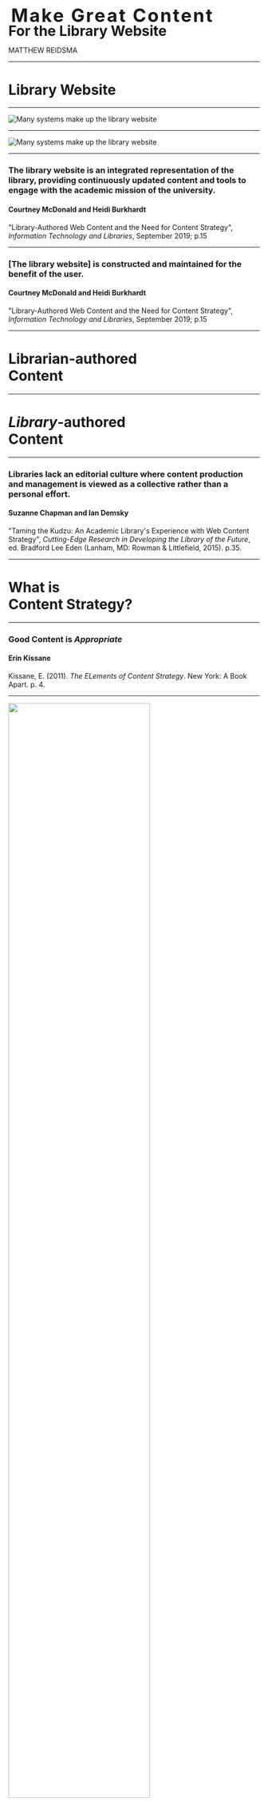 
# <span class="raleway" style="font-size:1.3em;letter-spacing:.08em;margin-left:.15em;">Make Great Content</span><br /><span class="blue" style="font-size: 1em; line-height:.7em;">For the Library Website</span>

<p style="text-transform:uppercase;">Matthew Reidsma</p>

-----

<h1>Library <span class="blue">Website</span></h1>

-----

![Many systems make up the library website](img/libwebsite1.png)

-----

![Many systems make up the library website](img/libwebsite2.png)

-----


### The library website is an integrated representation of the library, providing continuously updated content and tools to engage with the academic mission of the university.

#### Courtney McDonald and Heidi Burkhardt 

"Library-Authored Web Content and the Need for Content Strategy", <em>Information Technology and Libraries</em>, September 2019; p.15


-----

### [The library website] is constructed and maintained for the benefit of the user.

#### Courtney McDonald and Heidi Burkhardt 

"Library-Authored Web Content and the Need for Content Strategy", <em>Information Technology and Libraries</em>, September 2019; p.15


-----

<h1>Librarian-authored<br /><span class="blue">Content</span></h1>

-----

<h1><em>Library</em>-authored<br /><span class="blue">Content</span></h1>

-----

### Libraries lack an editorial culture where content production and management is viewed as a collective rather than a personal effort.

#### Suzanne Chapman and Ian Demsky

"Taming the Kudzu: An Academic Library's Experience with Web Content Strategy", <em>Cutting-Edge Research in Developing the Library of the Future</em>, ed. Bradford Lee Eden (Lanham, MD: Rowman & Littlefield, 2015). p.35.

-----

<h1>What is<br /><span class="blue">Content Strategy?</span></h1>

-----

<!-- .slide: data-background-image="img/kissane.jpg" -->

### Good Content is <em>Appropriate</em>

#### Erin Kissane

Kissane, E. (2011). *The ELements of Content Strategy*. New York: A Book Apart. p. 4.

-----


<img src="img/appropriate.jpg" al="Good content helps users achieve their goals" style="width:75%;" />

-----

<!-- .slide: data-background-image="img/kissane.jpg" -->

### Good Content is <em>Useful</em>

#### Erin Kissane

Kissane, E. (2011). *The ELements of Content Strategy*. New York: A Book Apart. p. 7.

-----

<img src="img/useful1.png" al="LibGuides Stats" style="width:75%;" />


-----

<img src="img/useful2.png" al="LibGuides Stats" style="width:75%;" />

-----


<img src="img/useful3.png" al="LibGuides Stats" style="width:35%;" />

-----


<!-- .slide: data-background-image="img/kissane.jpg" -->

### Good Content is <em>User-Centered</em>

#### Erin Kissane

Kissane, E. (2011). *The ELements of Content Strategy*. New York: A Book Apart. p. 8.

-----
<img src="img/silos.png" al="Our Silos are Showing" style="width:75%;" />

Erin White, VCU Libraries.

-----

<!-- .slide: data-background-image="img/kissane.jpg" -->

### Good Content is <em>Clear</em>

#### Erin Kissane

Kissane, E. (2011). *The ELements of Content Strategy*. New York: A Book Apart. p. 9.

-----

<img src="img/writing.png" al="Good interface design is writing clearly" style="width:75%;" />


-----

<!-- .slide: data-background-image="img/kissane.jpg" -->

### Good Content is <em>Consistent</em>

#### Erin Kissane

Kissane, E. (2011). *The ELements of Content Strategy*. New York: A Book Apart. p. 10.

-----

<img src="img/consistent.png" al="Libraries like everything" style="width:75%;" />

[Univeristy Libraries Style Guide](https://libguides.gvsu.edu/styleguide/namingconventions)

-----

<!-- .slide: data-background-image="img/kissane.jpg" -->

### Good Content is <em>Concise</em>

#### Erin Kissane

Kissane, E. (2011). *The ELements of Content Strategy*. New York: A Book Apart. p. 11.


-----

<img src="img/librarydesign.png" al="Libraries like everything" style="width:75%;" />

[E. Bell](https://twitter.com/#!/ebellempire/status/172355190232592384)

-----


<!-- .slide: data-background-image="img/kissane.jpg" -->

### Good Content is <em>Supported</em>

#### Erin Kissane

Kissane, E. (2011). *The ELements of Content Strategy*. New York: A Book Apart. p. 12.

-----

<img src="img/styleguide.png" al="Good interface design is writing clearly" style="width:75%;" />

[Univeristy Libraries Style Guide](https://libguides.gvsu.edu/styleguide/planmanageassess)


-----

* UL Style Guide: [https://gvsu.edu/library/styleguide](https://gvsu.edu/library/styleguide)
* Content Strategy Checklist: [https://alistapart.com/article/a-checklist-for-content-work/](https://alistapart.com/article/a-checklist-for-content-work/)

-----

# <span style="display:inline;font-family:Raleway;font-weight:100;">Thank</span><span class="blue">You</span> 









